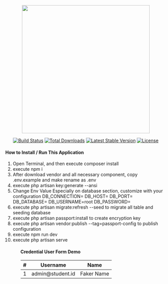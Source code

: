 <p align="center"><a href="https://laravel.com" target="_blank"><img src="https://raw.githubusercontent.com/laravel/art/master/logo-lockup/5%20SVG/2%20CMYK/1%20Full%20Color/laravel-logolockup-cmyk-red.svg" width="400"></a></p>

<p align="center">
<a href="https://travis-ci.org/laravel/framework"><img src="https://travis-ci.org/laravel/framework.svg" alt="Build Status"></a>
<a href="https://packagist.org/packages/laravel/framework"><img src="https://img.shields.io/packagist/dt/laravel/framework" alt="Total Downloads"></a>
<a href="https://packagist.org/packages/laravel/framework"><img src="https://img.shields.io/packagist/v/laravel/framework" alt="Latest Stable Version"></a>
<a href="https://packagist.org/packages/laravel/framework"><img src="https://img.shields.io/packagist/l/laravel/framework" alt="License"></a>
</p>

<h4> How to Install / Run This Application </h4>
<ol>
    <li> Open Terminal, and then execute composer install </li>
    <li> execute npm i </>
    <li> After download vendor and all necessary component, copy .env.example and make rename as .env </li>
    <li> execute php artisan key:generate --ansi </li>
    <li> Change Env Value Especially on database section, customize with your configuration 
        DB_CONNECTION=
        DB_HOST=
        DB_PORT=
        DB_DATABASE=
        DB_USERNAME=root
        DB_PASSWORD=
    </li>
    <li> execute php artisan migrate:refresh --seed to migrate all table and seeding database </li>
    <li> execute php artisan passport:install to create encryption key </li>
    <li> execute php artisan vendor:publish --tag=passport-config to publish configuration </li>
    <li> execute npm run dev </li>
    <li> execute php artisan serve </li>
<ol>

<h4> Credential User Form Demo </h4>
<table>
    <thead>
        <tr>
            <th>#</th>
            <th>Username</th>
            <th>Name</th>
        </tr>
    </thead>
    <tbody>
        <tr>
            <td>1</td>
            <td>admin@student.id</td>
            <td>Faker Name</td>
        </tr>
    </tbody>
</table>

